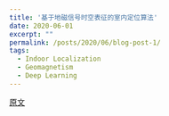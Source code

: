```yaml
---
title: '基于地磁信号时空表征的室内定位算法'
date: 2020-06-01
excerpt: ""
permalink: /posts/2020/06/blog-post-1/
tags:
  - Indoor Localization  
  - Geomagnetism
  - Deep Learning
---
```




[原文](https://zhuanlan.zhihu.com/p/144903171)